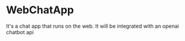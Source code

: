 # WebChatApp
It's a chat app that runs on the web. 
It will be integrated with an openai chatbot api
